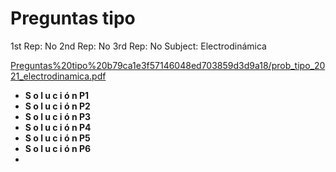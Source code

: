 # Preguntas tipo

1st Rep: No
2nd Rep: No
3rd Rep: No
Subject: Electrodinámica

[Preguntas%20tipo%20b79ca1e3f57146048ed703859d3d9a18/prob_tipo_2021_electrodinamica.pdf](Preguntas%20tipo%20b79ca1e3f57146048ed703859d3d9a18/prob_tipo_2021_electrodinamica.pdf)

- **S o l u c i ó n  P1**
- **S o l u c i ó n  P2**
- **S o l u c i ó n  P3**
- **S o l u c i ó n  P4**
- **S o l u c i ó n  P5**
- **S o l u c i ó n  P6**
-